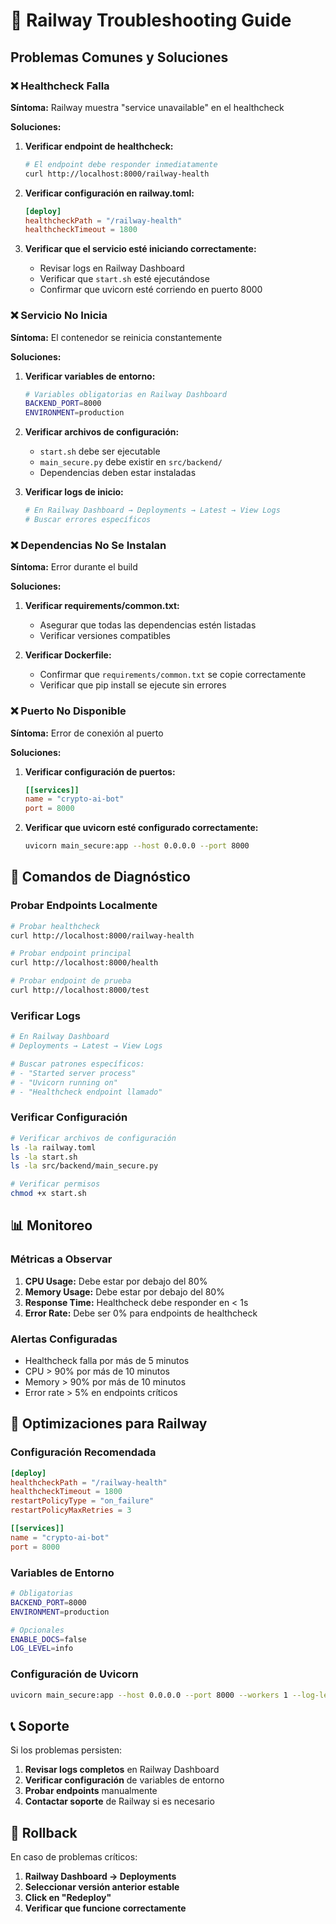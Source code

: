 # 🚂 Railway Troubleshooting Guide

## Problemas Comunes y Soluciones

### ❌ Healthcheck Falla

**Síntoma:** Railway muestra "service unavailable" en el healthcheck

**Soluciones:**

1. **Verificar endpoint de healthcheck:**
   ```bash
   # El endpoint debe responder inmediatamente
   curl http://localhost:8000/railway-health
   ```

2. **Verificar configuración en railway.toml:**
   ```toml
   [deploy]
   healthcheckPath = "/railway-health"
   healthcheckTimeout = 1800
   ```

3. **Verificar que el servicio esté iniciando correctamente:**
   - Revisar logs en Railway Dashboard
   - Verificar que `start.sh` esté ejecutándose
   - Confirmar que uvicorn esté corriendo en puerto 8000

### ❌ Servicio No Inicia

**Síntoma:** El contenedor se reinicia constantemente

**Soluciones:**

1. **Verificar variables de entorno:**
   ```bash
   # Variables obligatorias en Railway Dashboard
   BACKEND_PORT=8000
   ENVIRONMENT=production
   ```

2. **Verificar archivos de configuración:**
   - `start.sh` debe ser ejecutable
   - `main_secure.py` debe existir en `src/backend/`
   - Dependencias deben estar instaladas

3. **Verificar logs de inicio:**
   ```bash
   # En Railway Dashboard → Deployments → Latest → View Logs
   # Buscar errores específicos
   ```

### ❌ Dependencias No Se Instalan

**Síntoma:** Error durante el build

**Soluciones:**

1. **Verificar requirements/common.txt:**
   - Asegurar que todas las dependencias estén listadas
   - Verificar versiones compatibles

2. **Verificar Dockerfile:**
   - Confirmar que `requirements/common.txt` se copie correctamente
   - Verificar que pip install se ejecute sin errores

### ❌ Puerto No Disponible

**Síntoma:** Error de conexión al puerto

**Soluciones:**

1. **Verificar configuración de puertos:**
   ```toml
   [[services]]
   name = "crypto-ai-bot"
   port = 8000
   ```

2. **Verificar que uvicorn esté configurado correctamente:**
   ```bash
   uvicorn main_secure:app --host 0.0.0.0 --port 8000
   ```

## 🔧 Comandos de Diagnóstico

### Probar Endpoints Localmente

```bash
# Probar healthcheck
curl http://localhost:8000/railway-health

# Probar endpoint principal
curl http://localhost:8000/health

# Probar endpoint de prueba
curl http://localhost:8000/test
```

### Verificar Logs

```bash
# En Railway Dashboard
# Deployments → Latest → View Logs

# Buscar patrones específicos:
# - "Started server process"
# - "Uvicorn running on"
# - "Healthcheck endpoint llamado"
```

### Verificar Configuración

```bash
# Verificar archivos de configuración
ls -la railway.toml
ls -la start.sh
ls -la src/backend/main_secure.py

# Verificar permisos
chmod +x start.sh
```

## 📊 Monitoreo

### Métricas a Observar

1. **CPU Usage:** Debe estar por debajo del 80%
2. **Memory Usage:** Debe estar por debajo del 80%
3. **Response Time:** Healthcheck debe responder en < 1s
4. **Error Rate:** Debe ser 0% para endpoints de healthcheck

### Alertas Configuradas

- Healthcheck falla por más de 5 minutos
- CPU > 90% por más de 10 minutos
- Memory > 90% por más de 10 minutos
- Error rate > 5% en endpoints críticos

## 🚀 Optimizaciones para Railway

### Configuración Recomendada

```toml
[deploy]
healthcheckPath = "/railway-health"
healthcheckTimeout = 1800
restartPolicyType = "on_failure"
restartPolicyMaxRetries = 3

[[services]]
name = "crypto-ai-bot"
port = 8000
```

### Variables de Entorno

```bash
# Obligatorias
BACKEND_PORT=8000
ENVIRONMENT=production

# Opcionales
ENABLE_DOCS=false
LOG_LEVEL=info
```

### Configuración de Uvicorn

```bash
uvicorn main_secure:app --host 0.0.0.0 --port 8000 --workers 1 --log-level info
```

## 📞 Soporte

Si los problemas persisten:

1. **Revisar logs completos** en Railway Dashboard
2. **Verificar configuración** de variables de entorno
3. **Probar endpoints** manualmente
4. **Contactar soporte** de Railway si es necesario

## 🔄 Rollback

En caso de problemas críticos:

1. **Railway Dashboard → Deployments**
2. **Seleccionar versión anterior estable**
3. **Click en "Redeploy"**
4. **Verificar que funcione correctamente** 